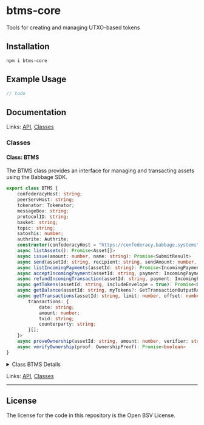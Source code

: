 # btms-core

Tools for creating and managing UTXO-based tokens

## Installation

    npm i btms-core

## Example Usage

```ts
// todo
```

## Documentation

<!--#region ts2md-api-merged-here-->

Links: [API](#api), [Classes](#classes)

### Classes

#### Class: BTMS

The BTMS class provides an interface for managing and transacting assets using the Babbage SDK.

```ts
export class BTMS {
    confederacyHost: string;
    peerServHost: string;
    tokenator: Tokenator;
    messageBox: string;
    protocolID: string;
    basket: string;
    topic: string;
    satoshis: number;
    authrite: Authrite;
    constructor(confederacyHost = "https://confederacy.babbage.systems", peerServHost = "https://peerserv.babbage.systems", messageBox = "tokens-box", protocolID = "tokens", basket = "tokens", topic = "tokens", satoshis = 1000) 
    async listAssets(): Promise<Asset[]> 
    async issue(amount: number, name: string): Promise<SubmitResult> 
    async send(assetId: string, recipient: string, sendAmount: number, disablePeerServ = false, onPaymentSent = (payment: TokenForRecipient) => { }): Promise<SubmitResult> 
    async listIncomingPayments(assetId: string): Promise<IncomingPayment[]> 
    async acceptIncomingPayment(assetId: string, payment: IncomingPayment): Promise<boolean> 
    async refundIncomingTransaction(assetId: string, payment: IncomingPayment): Promise<SubmitResult> 
    async getTokens(assetId: string, includeEnvelope = true): Promise<GetTransactionOutputResult[]> 
    async getBalance(assetId: string, myTokens?: GetTransactionOutputResult[]): Promise<number> 
    async getTransactions(assetId: string, limit: number, offset: number): Promise<{
        transactions: {
            date: string;
            amount: number;
            txid: string;
            counterparty: string;
        }[];
    }> 
    async proveOwnership(assetId: string, amount: number, verifier: string): Promise<OwnershipProof> 
    async verifyOwnership(proof: OwnershipProof): Promise<boolean> 
}
```

<details>

<summary>Class BTMS Details</summary>

##### Constructor

BTMS constructor.

```ts
constructor(confederacyHost = "https://confederacy.babbage.systems", peerServHost = "https://peerserv.babbage.systems", messageBox = "tokens-box", protocolID = "tokens", basket = "tokens", topic = "tokens", satoshis = 1000) 
```

Argument Details

+ **confederacyHost**
  + The confederacy host URL.
+ **peerServHost**
  + The peer service host URL.
+ **messageBox**
  + The message box ID.
+ **protocolID**
  + The protocol ID.
+ **basket**
  + The asset basket ID.
+ **topic**
  + The topic associated with the asset.
+ **satoshis**
  + The number of satoshis involved in transactions.

##### Method getBalance

Get the balance of a given asset.

```ts
async getBalance(assetId: string, myTokens?: GetTransactionOutputResult[]): Promise<number> 
```

Returns

Returns a promise that resolves to the balance.

Argument Details

+ **assetId**
  + The ID of the asset.
+ **myTokens**
  + (Optional) An array of token objects owned by the caller.

##### Method getTokens

Get all tokens for a given asset.

```ts
async getTokens(assetId: string, includeEnvelope = true): Promise<GetTransactionOutputResult[]> 
```

Returns

Returns a promise that resolves to an array of token objects.

Argument Details

+ **assetId**
  + The ID of the asset.
+ **includeEnvelope**
  + Include the envelope in the result.

##### Method listIncomingPayments

List incoming payments for a given asset.

```ts
async listIncomingPayments(assetId: string): Promise<IncomingPayment[]> 
```

Returns

Returns a promise that resolves to an array of payment objects.

Argument Details

+ **assetId**
  + The ID of the asset.

##### Method send

Send tokens to a recipient.

```ts
async send(assetId: string, recipient: string, sendAmount: number, disablePeerServ = false, onPaymentSent = (payment: TokenForRecipient) => { }): Promise<SubmitResult> 
```

Returns

Returns a promise that resolves to a transaction action object.

Argument Details

+ **assetId**
  + The ID of the asset to be sent.
+ **recipient**
  + The recipient's public key.
+ **sendAmount**
  + The amount of the asset to be sent.

Throws

Throws an error if the sender does not have enough tokens.

</details>

Links: [API](#api), [Classes](#classes)

---

<!--#endregion ts2md-api-merged-here-->

## License

The license for the code in this repository is the Open BSV License.
